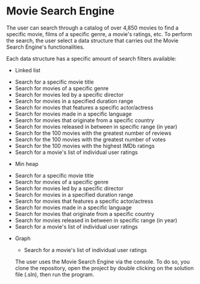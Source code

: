 # Movie Search Engine
The user can search through a catalog of over 4,850 movies to find a specific movie, films of a specific genre, a movie's ratings, etc.
To perform the search, the user select a data structure that carries out the Movie Search Engine's functionalities. 

Each data structure has a specific amount of search filters available:
 - Linked list
 *  Search for a specific movie title
 *  Search for movies of a specific genre
 *  Search for movies led by a specific director
 *  Search for movies in a specified duration range
 *  Search for movies that features a specific actor/actress
 *  Search for movies made in a specific language
 *  Search for movies that originate from a specific country
 *  Search for movies released in between in specific range (in year)
 *  Search for the 100 movies with the greatest number of reviews
 *  Search for the 100 movies with the greatest number of votes
 *  Search for the 100 movies with the highest IMDb ratings
 * Search for a movie's list of individual user ratings
 

- Min heap
 *  Search for a specific movie title
 *  Search for movies of a specific genre
 *  Search for movies led by a specific director
 *  Search for movies in a specified duration range
 *  Search for movies that features a specific actor/actress
 *  Search for movies made in a specific language
 *  Search for movies that originate from a specific country
 *  Search for movies released in between in specific range (in year)
  * Search for a movie's list of individual user ratings


- Graph
  * Search for a movie's list of individual user ratings
  
  The user uses the Movie Search Engine via the console. To do so, you clone the repository, open the project by double clicking on the solution file (.sln), then run the program.
